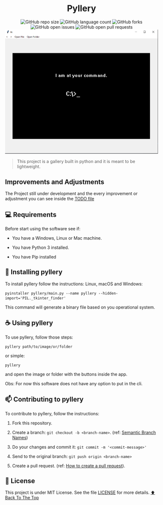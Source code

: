 <center>

# Pyllery

</center>

<!---Esses são exemplos. Veja https://shields.io para outras pessoas ou para personalizar este conjunto de escudos. Você pode querer incluir dependências, status do projeto e informações de licença aqui--->

<center>

![GitHub repo size](https://img.shields.io/github/repo-size/ryuvi/pyllery?style=for-the-badge)
![GitHub language count](https://img.shields.io/github/languages/count/ryuvi/pyllery?style=for-the-badge)
![GitHub forks](https://img.shields.io/github/forks/ryuvi/pyllery?style=for-the-badge)
![GitHub open issues](https://img.shields.io/github/issues/ryuvi/pyllery?style=for-the-badge)
![GitHub open pull requests](https://img.shields.io/github/issues-pr/ryuvi/pyllery?style=for-the-badge)
<img title="" src="screenshot.png" alt="exemplo imagem">

</center>

> This project is a gallery built in python and it is meant to be lightweight.

## Improvements and Adjustments

The Project still under development and the every improvement or adjustment you can see inside the [TODO file](./TODO.md)

## 💻 Requirements

Before start using the software see if:

<!---Estes são apenas requisitos de exemplo. Adicionar, duplicar ou remover conforme necessário--->

- You have a Windows, Linux or Mac machine.

- You have Python 3 installed.

- You have Pip installed

## 🚀 Installing pyllery

To install pyllery follow the instructions:
Linux, macOS and Windows:

```shell
pyinstaller pyllery/main.py --name pyllery --hidden-import='PIL._tkinter_finder'
```

This command will generate a binary file based on you operational system.

## ☕ Using pyllery

To use pyllery, follow those steps:

```shell
pyllery path/to/image/or/folder
```

or simple:

```shell
pyllery
```

and open the image or folder with the buttons inside the app.

Obs: For now this software does not have any option to put in the cli.

## 📫 Contributing to pyllery

<!---Se o seu README for longo ou se você tiver algum processo ou etapas específicas que deseja que os contribuidores sigam, considere a criação de um arquivo CONTRIBUTING.md separado--->

To contribute to pyllery, follow the instructions:

1. Fork this repository.

2. Create a branch: `git checkout -b <branch-name>`. (ref: [Semantic Branch Names](https://gist.github.com/seunggabi/87f8c722d35cd07deb3f649d45a31082))

3. Do your changes and commit it: `git commit -m '<commit-message>'`

4. Send to the original branch: `git push origin <branch-name>`

5. Create a pull request. (ref: [How to create a pull request](https://help.github.com/en/github/collaborating-with-issues-and-pull-requests/creating-a-pull-request)).

## 📝 License

This project is under MIT License. See the file [LICENSE](./LICENSE) for more details.
[⬆ Back To The Top](#pyllery)
